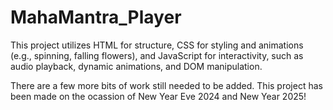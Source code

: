 # MahaMantra_Player
This project utilizes HTML for structure, CSS for styling and animations (e.g., spinning, falling flowers), and JavaScript for interactivity, such as audio playback, dynamic animations, and DOM manipulation.


There are a few more bits of work still needed to be added. This project has been made on the ocassion of New Year Eve 2024 and New Year 2025!

